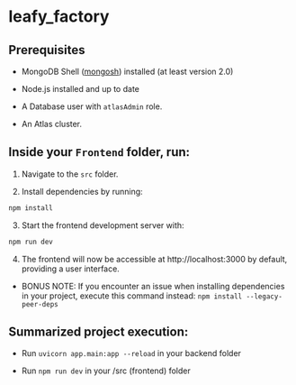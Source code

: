 # leafy_factory

## Prerequisites

* MongoDB Shell ([mongosh](https://www.mongodb.com/docs/mongodb-shell/#mongodb-binary-bin.mongosh)) installed (at least version 2.0)

* Node.js installed and up to date

* A Database user with `atlasAdmin` role.

* An Atlas cluster.

## Inside your `Frontend` folder, run:


1. Navigate to the `src` folder.

2. Install dependencies by running:
```bash
npm install
```

3. Start the frontend development server with:
````bash
npm run dev

````
4. The frontend will now be accessible at http://localhost:3000 by default, providing a user interface.


* BONUS NOTE: If you encounter an issue when installing dependencies in your project, execute this command instead: `npm install --legacy-peer-deps`


## Summarized project execution: 

* Run `uvicorn app.main:app --reload` in your backend folder

* Run `npm run dev` in your /src (frontend) folder